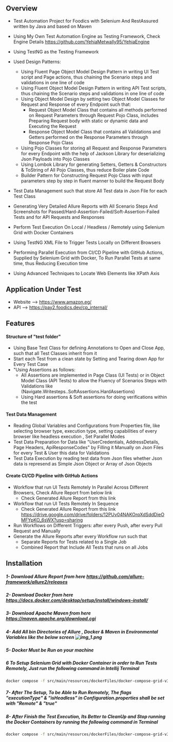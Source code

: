 ## Overview
- Test Automation Project for Foodics with Selenium And RestAssured written by Java and based on Maven
- Using My Own Test Automation Engine as Testing Framework, Check Engine Details https://github.com/YehiaMetwally95/YehiaEngine
- Using TestNG as the Testing Framework
- Used Design Patterns:
  - Using Fluent Page Object Model Design Pattern in writing UI Test script and Page actions, thus chaining the Scenario steps and validations in one line of code
  - Using Fluent Object Model Design Pattern in writing API Test scripts, thus chaining the Scenario steps and validations in one line of code
  - Using Object Model Design by setting two Object Model Classes for Request and Response of every Endpoint such that:
      - Request Object Model Class that contains all methods performed on Request Parameters through Request Pojo Class, includes Preparing Request body with static or dynamic data and Executing the Request
      - Response Object Model Class that contains all Validations and Getters performed on the Response Parameters through Response Pojo Class
  - Using Pojo Classes for storing all Request and Response Parameters for every Endpoint with the help of Jackson Library for deserializing Json Payloads into Pojo Classes
  - Using Lombok Library for generating Setters, Getters & Constructors & ToString of All Pojo Classes, thus reduce Boiler plate Code
  - Builder Pattern for Constructing Request Pojo Class with input parameters step by step in fluent manner to build the Request Body
  
- Test Data Management such that store All Test data in Json File for each Test Class
- Generating Very Detailed Allure Reports with All Scenario Steps And Screenshots for Passed/Hard-Assertion-Failed/Soft-Assertion-Failed Tests and for API Requests and Responses
- Perform Test Execution On Local / Headless / Remotely using Selenium Grid with Docker Containers
- Using TestNG XML File to Trigger Tests Locally on Different Browsers
- Performing Parallel Execution from CI/CD Pipeline with GitHub Actions, Supplied by Selenium Grid with Docker, To Run Parallel Tests at same time, thus Reducing Execution time
- Using Advanced Techniques to Locate Web Elements like XPath Axis

## Application Under Test
- Website --> https://www.amazon.eg/
- API --> https://pay2.foodics.dev/cp_internal/

## Features
#### Structure of "test folder"
- Using Base Test Class for defining Annotations to Open and Close App, such that all Test Classes inherit from it
- Start each Test from a clean state by Setting and Tearing down App for Every Test Case
- "Using Assertions as follows:
    - All Assertions are implemented in Page Class (UI Tests) or in Object Model Class (API Tests) to allow the Fluency of Scenarios Steps with Validations like (Navigate.Writesteps..SoftAssertions.HardAssertions)
    - Using Hard assertions & Soft assertions for doing verifications within the test

#### Test Data Management
- Reading Global Variables and Configurations from Properties file, like selecting browser type, execution type, setting capabilities of every browser like headless execution , Set Parallel Modes
- Test Data Preparation for Data like "UserCredentials, AddressDetails, Page Headers, ApiResponseCodes" by Filling it Manually on Json Files for every Test & User this data for Validations
- Test Data Execution by reading test data from Json files whether Json data is represend as Simple Json Object or Array of Json Objects

#### Create CI/CD Pipeline with GitHub Actions
- Workflow that run UI Tests Remotely In Parallel Across Different Browsers, Check Allure Report from below link
  - Check Generated Allure Report from this link 
- Workflow that run UI Tests Remotely In Sequence
  - Check Generated Allure Report from this link https://drive.google.com/drive/folders/12PUv04NAKOrqXdSddDieOMFYpKO_6sWX?usp=sharing
- Run Workflows on Different Triggers: after every Push, after every Pull Request and Manually
- Generate the Allure Reports after every Workflow run such that
    - Separate Reports for Tests related to a Single Job
    - Combined Report that Include All Tests that runs on all Jobs

## Installation
##### 1- Download Allure Report from here https://github.com/allure-framework/allure2/releases
##### 2- Download Docker from here https://docs.docker.com/desktop/setup/install/windows-install/
##### 3- Download Apache Maven from here https://maven.apache.org/download.cgi
##### 4- Add All bin Directories of Allure , Docker & Maven in Environmental Variables like the below screen ![img_1.png](img_1.png)
##### 5- Docker Must be Run on your machine
##### 6 To Setup Selenium Grid with Docker Container in order to Run Tests Remotely, Just run the following command in Intellij Terminal
```bash
docker compose -f src/main/resources/dockerFiles/docker-compose-grid-v3.yml up --scale chrome=2 --scale edge=0 --scale firefox=0 -d 
```
##### 7- After The Setup, To be Able to Run Remotely, The flags "executionType" & "isHeadless" in Configuration.properties shall be set with "Remote" & "true"
##### 8- After Finish the Test Execution, Its Better to CleanUp and Stop running the Docker Containers by running the following command in Terminal
```bash
docker compose -f src/main/resources/dockerFiles/docker-compose-grid-v3.yml down
```  